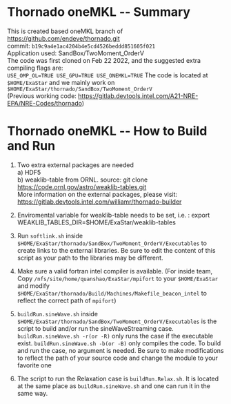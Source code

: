 # Thornado oneMKL -- Summary
This is created based oneMKL branch of https://github.com/endeve/thornado.git   
commit: `b19c9a4e1ac4204b4e5cd4526beddd851605f021`  
Application used: SandBox/TwoMoment_OrderV   
The code was first cloned on Feb 22 2022, and the suggested extra compiling flags are:  
  `USE_OMP_OL=TRUE USE_GPU=TRUE USE_ONEMKL=TRUE`
The code is located at `$HOME/ExaStar`  and we mainly work on `$HOME/ExaStar/thornado/SandBox/TwoMoment_OrderV`  
   (Previous working code: https://gitlab.devtools.intel.com/A21-NRE-EPA/NRE-Codes/thornado)  
   

# Thornado oneMKL -- How to Build and Run
1. Two extra external packages are needed   
   a)  HDF5   
   b)  weaklib-table from ORNL. source: git clone https://code.ornl.gov/astro/weaklib-tables.git   
More information on the external packages, please visit: https://gitlab.devtools.intel.com/williamr/thornado-builder  
2. Enviromental variable for weaklib-table needs to be set, i.e. : export WEAKLIB_TABLES_DIR=$HOME/ExaStar/weaklib-tables
3. Run `softlink.sh` inside `$HOME/ExaStar/thornado/SandBox/TwoMoment_OrderV/Executables` to create links to the external libraries. Be sure to edit the content of this script as your path to the libraries may be different.
4. Make sure a valid fortran intel compiler is available. (For inside team, Copy `/nfs/site/home/quanshao/ExaStar/mpifort` to your `$HOME/ExaStar` and modify `$HOME/ExaStar/thornado/Build/Machines/Makefile_beacon_intel` to reflect the correct path of `mpifort`)
   
5. `buildRun.sineWave.sh` inside `$HOME/ExaStar/thornado/SandBox/TwoMoment_OrderV/Executables` is the script to build and/or run the sineWaveStreaming case. `buildRun.sineWave.sh -r(or -R)` only runs the case if the executable exist. `buildRun.sineWave.sh -b(or -B)` only compiles the code. To build and run the case, no argument is needed. Be sure to make modifications to reflect the path of your source code and change the module to your favorite one
6. The script to run the Relaxation case is `buildRun.Relax.sh`. It is located at the same place as `buildRun.sineWave.sh` and one can run it in the same way. 
